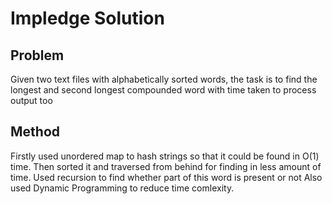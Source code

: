 
# Impledge Solution




## Problem
Given two text files with alphabetically sorted words, the task is to find the longest and second longest compounded word with time taken to process output too

## Method
Firstly used unordered map to hash strings so that it could be found in O(1) time. Then sorted it and traversed from behind for finding in less amount of time.
Used recursion to find whether part of this word is present or not
Also used Dynamic Programming to reduce time comlexity.

